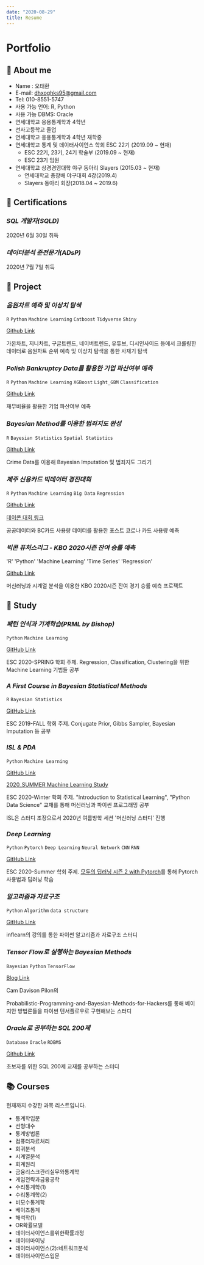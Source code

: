 ```yaml
---
date: "2020-08-29"
title: Resume
---
```


Portfolio
=============

📝 About me
-------------
* Name : 오태환
* E-mail: dhxoghks95@gmail.com
* Tel: 010-8551-5747
* 사용 가능 언어: R, Python
* 사용 가능 DBMS: Oracle
* 연세대학교 응용통계학과 4학년
* 선사고등학교 졸업
* 연세대학교 응용통계학과 4학년 재학중
* 연세대학교 통계 및 데이터사이언스 학회 ESC 22기 (2019.09 ~ 현재)
  * ESC 22기, 23기, 24기 학술부 (2019.09 ~ 현재)
  * ESC 23기 임원
* 연세대학교 상경경영대학 야구 동아리 Slayers (2015.03 ~ 현재)
  * 연세대학교 총장배 야구대회 4강(2019.4)
  * Slayers 동아리 회장(2018.04 ~ 2019.6)

📝 Certifications
-------------
### _SQL 개발자(SQLD)_

2020년 6월 30일 취득

### _데이터분석 준전문가(ADsP)_

2020년 7월 7일 취득



📝 Project
-------------

### _음원차트 예측 및 이상치 탐색_
`R` `Python` `Machine Learning` `Catboost` `Tidyverse` `Shiny`

[Github Link](https://github.com/YooGunWook/1nurse4stat) <br>

가온차트, 지니차트, 구글트렌드, 네이버트렌드, 유튜브, 디시인사이드 등에서 크롤링한 데이터로 음원차트 순위 예측 및 이상치 탐색을 통한 사재기 탐색

### _Polish Bankruptcy Data를 활용한 기업 파산여부 예측_
`R` `Python` `Machine Learning` `XGBoost` `Light_GBM` `Classification`

[Github Link](https://github.com/dhxoghks95/ESC20SPRING_team4) <br>

재무비율을 활용한 기업 파산여부 예측

### _Bayesian Method를 이용한 범죄지도 완성_
`R` `Bayesian Statistics` `Spatial Statistics`

[Github Link](https://github.com/YonseiESC/ESC-19FALL/tree/master/group6) <br>

Crime Data를 이용해 Bayesian Imputation 및 범죄지도 그리기

### _제주 신용카드 빅데이터 경진대회_
`R` `Python` `Machine Learning` `Big Data` `Regression`

[Github Link](https://github.com/dhxoghks95/2020_jeju_creditcard) <br>

[데이콘 대회 링크](https://dacon.io/competitions/official/235615/overview/)<br>

공공데이터와 BC카드 사용량 데이터를 활용한 포스트 코로나 카드 사용량 예측

### _빅콘 퓨처스리그 - KBO 2020시즌 잔여 승률 예측_
'R' 'Python' 'Machine Learning' 'Time Series' 'Regression'

[Github Link](https://github.com/dhxoghks95/Baseball_ChilliShrimp)

머신러닝과 시계열 분석을 이용한 KBO 2020시즌 잔여 경기 승률 예측 프로젝트


📝 Study 
-------------

### _패턴 인식과 기계학습(PRML by Bishop)_
`Python` `Machine Learning`

[GitHub Link](https://github.com/YonseiESC/ESC-20SPRING) <br>

ESC 2020-SPRING 학회 주제. Regression, Classification, Clustering을 위한 Machine Learning 기법들 공부

### _A First Course in Bayesian Statistical Methods_
`R` `Bayesian Statistics`

[GitHub Link](https://github.com/YonseiESC/ESC-19FALL) <br>

ESC 2019-FALL 학회 주제. Conjugate Prior, Gibbs Sampler, Bayesian Imputation 등 공부

### _ISL & PDA_
`Python` `Machine Learning`

[GitHub Link](https://github.com/YonseiESC/ESC-20WINTER) <br>

[2020_SUMMER Machine Learning Study](https://github.com/dhxoghks95/ESC_2020SUMMER_ML) <br>

ESC 2020-Winter 학회 주제. "Introduction to Statistical Learning", "Python Data Science" 교재를 통해 머신러닝과 파이썬 프로그래밍 공부

ISL은 스터디 조장으로서 2020년 여름방학 세션 '머신러닝 스터디' 진행

### _Deep Learning_
`Python` `Pytorch` `Deep Learning` `Neural Network` `CNN` `RNN`

[GitHub Link](https://github.com/dhxoghks95/ESC-20SUMMER) <br>

ESC 2020-Summer 학회 주제. [모두의 딥러닝 시즌 2 with Pytorch](https://www.youtube.com/watch?v=7eldOrjQVi0&list=PLQ28Nx3M4JrhkqBVIXg-i5_CVVoS1UzAv)를 통해 Pytorch 사용법과 딥러닝 학습

### _알고리즘과 자료구조_
`Python` `Algorithm` `data structure`

[GitHub Link](https://github.com/dhxoghks95/Python_Algorithm)

inflearn의 강의를 통한 파이썬 알고리즘과 자료구조 스터디

### _Tensor Flow로 실행하는 Bayesian Methods_
`Bayesian` `Python` `TensorFlow`

[Blog Link](https://dhxoghks95.github.io/tags/bayesian/)

Cam Davison Pilon의

Probabilistic-Programming-and-Bayesian-Methods-for-Hackers를 통해 베이지안 방법론들을 파이썬 텐서플로우로 구현해보는 스터디

### _Oracle로 공부하는 SQL 200제_
`Database` `Oracle` `RDBMS`

[Github Link](https://github.com/dhxoghks95/sql_start)

초보자를 위한 SQL 200제 교재를 공부하는 스터디




📚 Courses
-------------
현재까지 수강한 과목 리스트입니다. 

- 통계학입문
- 선형대수
- 통계방법론
- 컴퓨터자료처리
- 회귀분석
- 시계열분석
- 회계원리
- 금융리스크관리실무와통계학
- 게임전략과금융공학
- 수리통계학(1)
- 수리통계학(2)
- 비모수통계학
- 베이즈통계
- 해석학(1)
- OR확률모델
- 데이터사이언스를위한확률과정
- 데이터마이닝
- 데이터사이언스(2):네트워크분석
- 데이터사이언스입문
